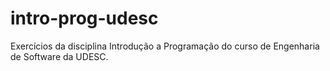 # intro-prog-udesc
Exercícios da disciplina Introdução a Programação do curso de Engenharia de Software da UDESC.
